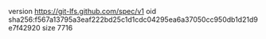 version https://git-lfs.github.com/spec/v1
oid sha256:f567a13795a3eaf222bd25c1d1cdc04295ea6a37050cc950db1d21d9e7f42920
size 7716
